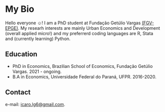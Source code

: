 # My Bio  

Hello everyone :relaxed:! I am a PhD student at Fundação Getúlio Vargas [(FGV-EPGE)](https://epge.fgv.br/). My researh interests are mainly Urban Economics and Development (overall applied micro!) and my preferrerd coding languages are R, Stata and (currently learning) Python.

## Education

* PhD in Economics, Brazilian School of Economics, Fundação Getúlio Vargas. 2021 - ongoing.
* B.A in Economics, Universidade Federal do Paraná, UFPR. 2016-2020.

## Contact

e-mail: [icaro.lg6@gmail.com](icaro.lg6@gmail.com).

